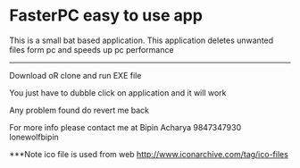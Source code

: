 # FasterPC easy to use app

This is a small bat based application. This application deletes unwanted files form pc and speeds up pc performance 

******************
Download oR clone and run EXE file 

You just have to dubble click on application and it will work

Any problem found do revert me back


For more info please contact me at 
Bipin Acharya 9847347930
lonewolfbipin



***Note
ico file is used from web 
http://www.iconarchive.com/tag/ico-files



